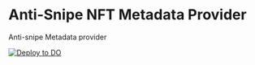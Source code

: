 # Anti-Snipe NFT Metadata Provider

Anti-snipe Metadata provider

[![Deploy to DO](https://www.deploytodo.com/do-btn-blue.svg)](https://cloud.digitalocean.com/apps/new?repo=https://github.com/cryptronity/anti-snipe-metadata-provider/tree/main&refcode=d3c65b99a237)
